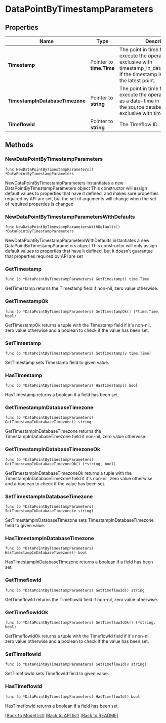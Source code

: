 # DataPointByTimestampParameters

## Properties

Name | Type | Description | Notes
------------ | ------------- | ------------- | -------------
**Timestamp** | Pointer to **time.Time** | The point in time from which to execute the operation. Mutually exclusive with timestamp_in_database_timezone. If the timestamp is not set, selects the latest point. | [optional] 
**TimestampInDatabaseTimezone** | Pointer to **string** | The point in time from which to execute the operation, expressed as a date-time in the timezone of the source database. Mutually exclusive with timestamp. | [optional] 
**TimeflowId** | Pointer to **string** | The Timeflow ID. | [optional] 

## Methods

### NewDataPointByTimestampParameters

`func NewDataPointByTimestampParameters() *DataPointByTimestampParameters`

NewDataPointByTimestampParameters instantiates a new DataPointByTimestampParameters object
This constructor will assign default values to properties that have it defined,
and makes sure properties required by API are set, but the set of arguments
will change when the set of required properties is changed

### NewDataPointByTimestampParametersWithDefaults

`func NewDataPointByTimestampParametersWithDefaults() *DataPointByTimestampParameters`

NewDataPointByTimestampParametersWithDefaults instantiates a new DataPointByTimestampParameters object
This constructor will only assign default values to properties that have it defined,
but it doesn't guarantee that properties required by API are set

### GetTimestamp

`func (o *DataPointByTimestampParameters) GetTimestamp() time.Time`

GetTimestamp returns the Timestamp field if non-nil, zero value otherwise.

### GetTimestampOk

`func (o *DataPointByTimestampParameters) GetTimestampOk() (*time.Time, bool)`

GetTimestampOk returns a tuple with the Timestamp field if it's non-nil, zero value otherwise
and a boolean to check if the value has been set.

### SetTimestamp

`func (o *DataPointByTimestampParameters) SetTimestamp(v time.Time)`

SetTimestamp sets Timestamp field to given value.

### HasTimestamp

`func (o *DataPointByTimestampParameters) HasTimestamp() bool`

HasTimestamp returns a boolean if a field has been set.

### GetTimestampInDatabaseTimezone

`func (o *DataPointByTimestampParameters) GetTimestampInDatabaseTimezone() string`

GetTimestampInDatabaseTimezone returns the TimestampInDatabaseTimezone field if non-nil, zero value otherwise.

### GetTimestampInDatabaseTimezoneOk

`func (o *DataPointByTimestampParameters) GetTimestampInDatabaseTimezoneOk() (*string, bool)`

GetTimestampInDatabaseTimezoneOk returns a tuple with the TimestampInDatabaseTimezone field if it's non-nil, zero value otherwise
and a boolean to check if the value has been set.

### SetTimestampInDatabaseTimezone

`func (o *DataPointByTimestampParameters) SetTimestampInDatabaseTimezone(v string)`

SetTimestampInDatabaseTimezone sets TimestampInDatabaseTimezone field to given value.

### HasTimestampInDatabaseTimezone

`func (o *DataPointByTimestampParameters) HasTimestampInDatabaseTimezone() bool`

HasTimestampInDatabaseTimezone returns a boolean if a field has been set.

### GetTimeflowId

`func (o *DataPointByTimestampParameters) GetTimeflowId() string`

GetTimeflowId returns the TimeflowId field if non-nil, zero value otherwise.

### GetTimeflowIdOk

`func (o *DataPointByTimestampParameters) GetTimeflowIdOk() (*string, bool)`

GetTimeflowIdOk returns a tuple with the TimeflowId field if it's non-nil, zero value otherwise
and a boolean to check if the value has been set.

### SetTimeflowId

`func (o *DataPointByTimestampParameters) SetTimeflowId(v string)`

SetTimeflowId sets TimeflowId field to given value.

### HasTimeflowId

`func (o *DataPointByTimestampParameters) HasTimeflowId() bool`

HasTimeflowId returns a boolean if a field has been set.


[[Back to Model list]](../README.md#documentation-for-models) [[Back to API list]](../README.md#documentation-for-api-endpoints) [[Back to README]](../README.md)


